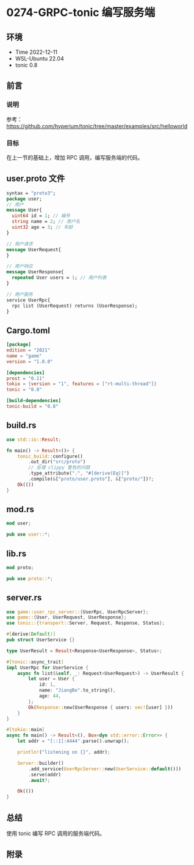 # 0274-GRPC-tonic 编写服务端

## 环境

- Time 2022-12-11
- WSL-Ubuntu 22.04
- tonic 0.8

## 前言

### 说明

参考：<https://github.com/hyperium/tonic/tree/master/examples/src/helloworld>

### 目标

在上一节的基础上，增加 RPC 调用，编写服务端的代码。

## user.proto 文件

```proto
syntax = "proto3";
package user;
// 用户
message User{
  uint64 id = 1; // 编号
  string name = 2; // 用户名
  uint32 age = 3; // 年龄
}

// 用户请求
message UserRequest{
}

// 用户响应
message UserResponse{
  repeated User users = 1; // 用户列表
}

// 用户服务
service UserRpc{
  rpc list (UserRequest) returns (UserResponse);
}
```

## Cargo.toml

```toml
[package]
edition = "2021"
name = "game"
version = "1.0.0"

[dependencies]
prost = "0.11"
tokio = {version = "1", features = ["rt-multi-thread"]}
tonic = "0.8"

[build-dependencies]
tonic-build = "0.8"
```

## build.rs

```Rust
use std::io::Result;

fn main() -> Result<()> {
    tonic_build::configure()
        .out_dir("src/proto")
        // 处理 clippy 警告的问题
        .type_attribute(".", "#[derive(Eq)]")
        .compile(&["proto/user.proto"], &["proto/"])?;
    Ok(())
}
```

## mod.rs

```Rust
mod user;

pub use user::*;
```

## lib.rs

```Rust
mod proto;

pub use proto::*;
```

## server.rs

```Rust
use game::user_rpc_server::{UserRpc, UserRpcServer};
use game::{User, UserRequest, UserResponse};
use tonic::{transport::Server, Request, Response, Status};

#[derive(Default)]
pub struct UserService {}

type UserResult = Result<Response<UserResponse>, Status>;

#[tonic::async_trait]
impl UserRpc for UserService {
    async fn list(&self, _: Request<UserRequest>) -> UserResult {
        let user = User {
            id: 1,
            name: "JiangBo".to_string(),
            age: 44,
        };
        Ok(Response::new(UserResponse { users: vec![user] }))
    }
}

#[tokio::main]
async fn main() -> Result<(), Box<dyn std::error::Error>> {
    let addr = "[::1]:4444".parse().unwrap();

    println!("listening on {}", addr);

    Server::builder()
        .add_service(UserRpcServer::new(UserService::default()))
        .serve(addr)
        .await?;

    Ok(())
}
```

## 总结

使用 tonic 编写 RPC 调用的服务端代码。

## 附录
